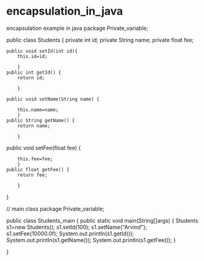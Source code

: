 # encapsulation_in_java
encapsulation example in java
package Private_variable;

public class Students {
	private int id;
	private String name;
	private float fee;
	
	public void setId(int id){
		this.id=id;	
		
		}
	public int getId() {
		return id;
	
		}
	
	public void setName(String name) {
		
		this.name=name;
		}
	public String getName() {
		return name;
	
		}
	
public void setFee(float fee) {
		
		this.fee=fee;
		}
	public float getFee() {
		return fee;
	
		}
	
}

// main class 
package Private_variable;

public class Students_main {
	public static void main(String[]args) {
		Students s1=new Students();
		s1.setId(100);
		s1.setName("Arvind");
		s1.setFee(10000.0f);
		System.out.println(s1.getId());
		System.out.println(s1.getName());
		System.out.println(s1.getFee());
	}

}

